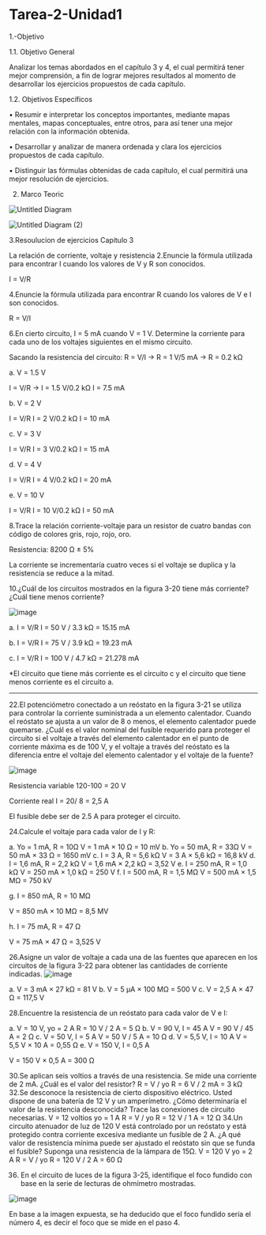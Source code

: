 # Tarea-2-Unidad1

1.-Objetivo

1.1. Objetivo General 

Analizar los temas abordados en el capítulo 3 y 4, el cual permitirá tener mejor comprensión, a fin de lograr mejores resultados al momento de desarrollar los
 ejercicios propuestos de cada capítulo.
 
 1.2. Objetivos Específicos 
 
• Resumir e interpretar los conceptos importantes, mediante mapas mentales, mapas conceptuales, entre otros, para así tener una mejor relación con la información obtenida. 

• Desarrollar y analizar de manera ordenada y clara los ejercicios propuestos de cada capítulo. 

• Distinguir las fórmulas obtenidas de cada capítulo, el cual permitirá una mejor resolución de ejercicios.

2. Marco Teoric

![Untitled Diagram](https://user-images.githubusercontent.com/105687213/170426341-39e1b394-c0fc-4b26-bf66-6ae1637fd210.jpg)


![Untitled Diagram (2)](https://user-images.githubusercontent.com/105687213/170437021-b323ee30-4cd8-4e93-a641-bb98f38a220d.jpg)





3.Resoulucion de ejercicios
 Capitulo 3
 
La relación de corriente, voltaje y resistencia
2.Enuncie la fórmula utilizada para encontrar I cuando los valores de V y R son conocidos.

I = V/R

4.Enuncie la fórmula utilizada para encontrar R cuando los valores de V e I son conocidos.

R = V/I

6.En cierto circuito, I = 5 mA cuando V = 1 V. Determine la corriente para cada uno de los voltajes siguientes en el mismo circuito.

Sacando la resistencia del circuito: R = V/I     →    R = 1 V/5 mA   →    R = 0.2 kΩ 

a. V = 1.5 V  

 I = V/R   →      I = 1.5 V/0.2 kΩ         I = 7.5 mA

b. V = 2 V    

I = V/R         I = 2 V/0.2 kΩ           I = 10 mA

c. V = 3 V    

I = V/R         I = 3 V/0.2 kΩ           I = 15 mA

d. V = 4 V    

I = V/R         I = 4 V/0.2 kΩ           I = 20 mA

e. V = 10 V 

I = V/R        I = 10 V/0.2 kΩ          I = 50 mA

8.Trace la relación corriente-voltaje para un resistor de cuatro bandas con código de colores gris, rojo, rojo, oro.

Resistencia: 8200 Ω ± 5%

La corriente se incrementaría cuatro veces si el voltaje se duplica y la resistencia se reduce a la mitad.

10.¿Cuál de los circuitos mostrados en la figura 3-20 tiene más corriente? ¿Cuál tiene menos corriente?


![image](https://user-images.githubusercontent.com/105617383/170329429-c89b86c4-f093-443b-bef0-51e61e676082.png)

a. I = V/R        I = 50 V / 3.3 kΩ = 15.15 mA

b. I = V/R         I = 75 V / 3.9 kΩ = 19.23 mA

c. I = V/R         I = 100 V / 4.7 kΩ = 21.278 mA

*El circuito que tiene más corriente es el circuito c y el circuito que tiene menos corriente es el circuito a.



---------

22.El potenciómetro conectado a un reóstato en la figura 3-21 se utiliza para controlar la 
corriente suministrada a un elemento calentador. Cuando el reóstato se ajusta a un valor de 8 
o menos, el elemento calentador puede quemarse. ¿Cuál es el valor nominal del fusible 
requerido para proteger el circuito si el voltaje a través del elemento calentador en el punto de 
corriente máxima es de 100 V, y el voltaje a través del reóstato es la diferencia entre el voltaje 
del elemento calentador y el voltaje de la fuente? 


![image](https://user-images.githubusercontent.com/105687213/170439529-bde007a6-ae2e-4577-b87f-ff272ee8bbee.png)




Resistencia variable 120-100 = 20 V

Corriente real I = 20/ 8 = 2,5 A

El fusible debe ser de 2.5 A para proteger el circuito.

24.Calcule el voltaje para cada valor de I y R:

a. Yo = 1 mA, R = 10Ω
V = 1 mA × 10 Ω = 10 mV
b. Yo = 50 mA, R = 33Ω
V = 50 mA × 33 Ω = 1650 mV
c. I = 3 A, R = 5,6 kΩ
V = 3 A × 5,6 kΩ = 16,8 kV
d. I = 1,6 mA, R = 2,2 kΩ
V = 1,6 mA × 2,2 kΩ = 3,52 V
e. I = 250 mA, R = 1,0 kΩ
V = 250 mA × 1,0 kΩ = 250 V
f. I = 500 mA, R = 1,5 MΩ
V = 500 mA × 1,5 MΩ = 750 kV

g. I = 850 mA, R = 10 MΩ

V = 850 mA × 10 MΩ = 8,5 MV

h. I = 75 mA, R = 47 Ω

V = 75 mA × 47 Ω = 3,525 V

26.Asigne un valor de voltaje a cada una de las fuentes que aparecen en los circuitos de la
 figura 3-22 para obtener las cantidades de corriente indicadas.
 ![image](https://user-images.githubusercontent.com/105687213/170439571-9f85672a-9b44-49d3-863b-571d91a417ab.png)

 
a. V = 3 mA × 27 kΩ = 81 V
b. V = 5 µA × 100 MΩ = 500 V
c. V = 2,5 A × 47 Ω = 117,5 V

28.Encuentre la resistencia de un reóstato para cada valor de V e I:

a. V = 10 V, yo = 2 A
R = 10 V / 2 A = 5 Ω
b. V = 90 V, I = 45 A
V = 90 V / 45 A = 2 Ω
c. V = 50 V, I = 5 A
V = 50 V / 5 A = 10 Ω
d. V = 5,5 V, I = 10 A
V = 5,5 V × 10 A = 0,55 Ω
e. V = 150 V, I = 0,5 A

V = 150 V × 0,5 A = 300 Ω

30.Se aplican seis voltios a través de una resistencia. Se mide una corriente de 2 mA. ¿Cuál es 
el valor del resistor?
R = V / yo
R = 6 V / 2 mA = 3 kΩ
32.Se desconoce la resistencia de cierto dispositivo eléctrico. Usted dispone de una batería de 
12 V y un amperímetro. ¿Cómo determinaría el valor de la resistencia desconocida? Trace las 
conexiones de circuito necesarias.
V = 12 voltios
yo = 1 A
R = V / yo
R = 12 V / 1 A = 12 Ω
34.Un circuito atenuador de luz de 120 V está controlado por un reóstato y está protegido 
contra corriente excesiva mediante un fusible de 2 A. ¿A qué valor de resistencia mínima 
puede ser ajustado el reóstato sin que se funda el fusible? Suponga una resistencia de la 
lámpara de 15Ω.
V = 120 V
yo = 2 A
R = V / yo
R = 120 V / 2 A = 60 Ω 

36. En el circuito de luces de la figura 3-25, identifique el foco fundido con base en la serie de 
lecturas de ohmímetro mostradas. 

![image](https://user-images.githubusercontent.com/105687213/170439616-3bf73721-515f-49f2-9381-99991663d7ac.png)



En base a la imagen expuesta, se ha deducido que el foco fundido sería el número 4, es decir
el foco que se mide en el paso 4.






 
